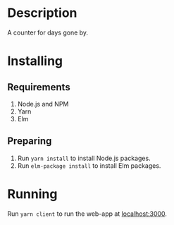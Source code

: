 # Description

A counter for days gone by.

# Installing

## Requirements

1. Node.js and NPM
2. Yarn
3. Elm

## Preparing

1. Run `yarn install` to install Node.js packages.
2. Run `elm-package install` to install Elm packages.

# Running

Run `yarn client` to run the web-app at [localhost:3000](http://localhost:3000).
